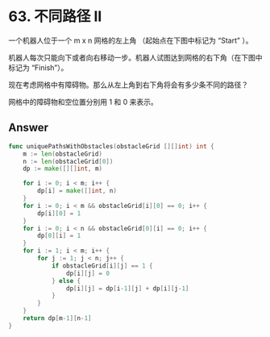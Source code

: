 # 63. 不同路径 II

一个机器人位于一个 m x n 网格的左上角 （起始点在下图中标记为 “Start” ）。

机器人每次只能向下或者向右移动一步。机器人试图达到网格的右下角（在下图中标记为 “Finish”）。

现在考虑网格中有障碍物。那么从左上角到右下角将会有多少条不同的路径？

网格中的障碍物和空位置分别用 1 和 0 来表示。

## Answer

```go
func uniquePathsWithObstacles(obstacleGrid [][]int) int {
	m := len(obstacleGrid)
	n := len(obstacleGrid[0])
	dp := make([][]int, m)

	for i := 0; i < m; i++ {
		dp[i] = make([]int, n)
	}
	for i := 0; i < m && obstacleGrid[i][0] == 0; i++ {
		dp[i][0] = 1
	}
	for i := 0; i < n && obstacleGrid[0][i] == 0; i++ {
		dp[0][i] = 1
	}
	for i := 1; i < m; i++ {
		for j := 1; j < n; j++ {
			if obstacleGrid[i][j] == 1 {
				dp[i][j] = 0
			} else {
				dp[i][j] = dp[i-1][j] + dp[i][j-1]
			}
		}
	}
	return dp[m-1][n-1]
}
```